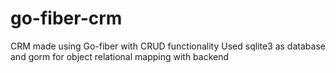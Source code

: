 # go-fiber-crm

CRM made using Go-fiber with CRUD functionality
Used sqlite3 as database and gorm for object relational mapping with backend

